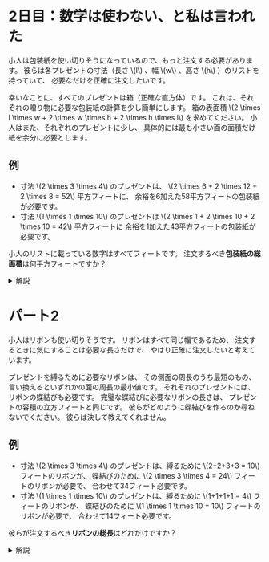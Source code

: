 # 2日目：数学は使わない、と私は言われた

小人は包装紙を使い切りそうになっているので、もっと注文する必要があります。
彼らは各プレゼントの寸法（長さ \\(l\\) 、幅 \\(w\\) 、高さ \\(h\\) ）のリストを持っていて、
必要なだけを正確に注文したいです。

幸いなことに、すべてのプレゼントは箱（正確な直方体）です。
これは、それぞれの贈り物に必要な包装紙の計算を少し簡単にします。
箱の表面積 \\(2 \times l \times w + 2 \times w \times h + 2 \times h \times l\\)
を求めてください。
小人はまた、それぞれのプレゼントに少し、
具体的には最も小さい面の面積だけ紙を余分に必要とします。

## 例 ##

- 寸法 \\(2 \times 3 \times 4\\) のプレゼントは、
\\(2 \times 6 + 2 \times 12 + 2 \times 8 = 52\\) 平方フィートに、
余裕を6加えた58平方フィートの包装紙が必要です。
- 寸法 \\(1 \times 1 \times 10\\) のプレゼントは
\\(2 \times  1 + 2 \times 10 + 2 \times 10 = 42\\) 平方フィートに
余裕を1加えた43平方フィートの包装紙が必要です。

小人のリストに載っている数字はすべてフィートです。
注文するべき**包装紙の総面積**は何平方フィートですか？

<details><summary>解説</summary><div>

要求どおりに計算するだけ。

```haskell
part1 :: [(Int,Int,Int)]  -- l,w,h
      -> Int              -- 答え
part1 = sum . map fun1

fun1 (l,w,h) = minimum as + 2 * sum as
  where
    as = [l * w, w * h, h * l]
```

</div></details>

# パート2 #

小人はリボンも使い切りそうです。
リボンはすべて同じ幅であるため、
注文するときに気にすることは必要な長さだけで、
やはり正確に注文したいと考えています。

プレゼントを縛るために必要なリボンは、
その側面の周長のうち最短のもの、
言い換えるといずれかの面の周長の最小値です。
それぞれのプレゼントには、リボンの蝶結びも必要です。
完璧な蝶結びに必要なリボンの長さは、
プレゼントの容積の立方フィートと同じです。
彼らがどのように蝶結びを作るのか尋ねないでください。
彼らは決して教えてくれません。

## 例 ##

- 寸法 \\(2 \times 3 \times 4\\) のプレゼントは、縛るために \\(2+2+3+3 = 10\\) フィートのリボンが、
蝶結びのために \\(2 \times 3 \times 4 = 24\\) フィートのリボンが必要で、
合わせて34フィート必要です。
- 寸法 \\(1 \times 1 \times 10\\) のプレゼントは、縛るために \\(1+1+1+1 = 4\\) フィートのリボンが、
蝶結びのために \\(1 \times 1 \times 10 = 10\\) フィートのリボンが必要で、
合わせて14フィート必要です。

彼らが注文するべき**リボンの総長**はどれだけですか？

<details><summary>解説</summary><div>

やはり要求どおりに計算するだけ。

```haskell
part2 :: [(Int,Int,Int)]  -- l,w,h
      -> Int              -- 答え
part2 = sum . map fun2

fun2 (l,w,h) = 2 * minimum rs + l * w * h
  where
    rs = [l + w, w + h, h + l]
```

</div></details>
